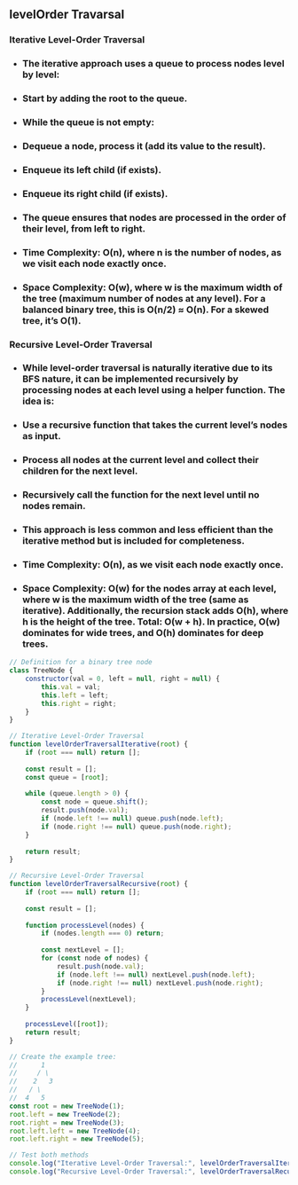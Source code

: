 ## levelOrder Travarsal


### Iterative Level-Order Traversal

* ### The iterative approach uses a queue to process nodes level by level:

* ### Start by adding the root to the queue.
* ### While the queue is not empty:
* ### Dequeue a node, process it (add its value to the result).
* ### Enqueue its left child (if exists).
* ### Enqueue its right child (if exists).
* ### The queue ensures that nodes are processed in the order of their level, from left to right.

* ### Time Complexity: O(n), where n is the number of nodes, as we visit each node exactly once.
* ### Space Complexity: O(w), where w is the maximum width of the tree (maximum number of nodes at any level). For a balanced binary tree, this is O(n/2) ≈ O(n). For a skewed tree, it’s O(1).


### Recursive Level-Order Traversal

* ### While level-order traversal is naturally iterative due to its BFS nature, it can be implemented recursively by processing nodes at each level using a helper function. The idea is:

* ### Use a recursive function that takes the current level’s nodes as input.
* ### Process all nodes at the current level and collect their children for the next level.
* ### Recursively call the function for the next level until no nodes remain.
* ### This approach is less common and less efficient than the iterative method but is included for completeness.

* ### Time Complexity: O(n), as we visit each node exactly once.
* ### Space Complexity: O(w) for the nodes array at each level, where w is the maximum width of the tree (same as iterative). Additionally, the recursion stack adds O(h), where h is the height of the tree. Total: O(w + h). In practice, O(w) dominates for wide trees, and O(h) dominates for deep trees.

```js
// Definition for a binary tree node
class TreeNode {
    constructor(val = 0, left = null, right = null) {
        this.val = val;
        this.left = left;
        this.right = right;
    }
}

// Iterative Level-Order Traversal
function levelOrderTraversalIterative(root) {
    if (root === null) return [];
    
    const result = [];
    const queue = [root];
    
    while (queue.length > 0) {
        const node = queue.shift();
        result.push(node.val);
        if (node.left !== null) queue.push(node.left);
        if (node.right !== null) queue.push(node.right);
    }
    
    return result;
}

// Recursive Level-Order Traversal
function levelOrderTraversalRecursive(root) {
    if (root === null) return [];
    
    const result = [];
    
    function processLevel(nodes) {
        if (nodes.length === 0) return;
        
        const nextLevel = [];
        for (const node of nodes) {
            result.push(node.val);
            if (node.left !== null) nextLevel.push(node.left);
            if (node.right !== null) nextLevel.push(node.right);
        }
        processLevel(nextLevel);
    }
    
    processLevel([root]);
    return result;
}

// Create the example tree:
//      1
//     / \
//    2   3
//   / \
//  4   5
const root = new TreeNode(1);
root.left = new TreeNode(2);
root.right = new TreeNode(3);
root.left.left = new TreeNode(4);
root.left.right = new TreeNode(5);

// Test both methods
console.log("Iterative Level-Order Traversal:", levelOrderTraversalIterative(root)); // [1, 2, 3, 4, 5]
console.log("Recursive Level-Order Traversal:", levelOrderTraversalRecursive(root)); // [1, 2, 3, 4, 5]
```
